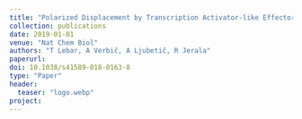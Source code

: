 ```yaml
---
title: "Polarized Displacement by Transcription Activator-like Effectors for Regulatory Circuits"
collection: publications
date: 2019-01-01
venue: "Nat Chem Biol"
authors: "T Lebar, A Verbič, A Ljubetič, R Jerala"
paperurl:
doi: 10.1038/s41589-018-0163-8
type: "Paper"
header:
  teaser: "logo.webp"
project:
---
```


